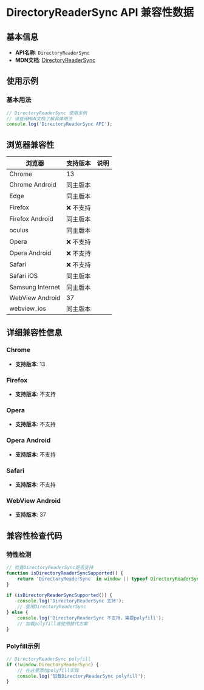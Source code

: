 # DirectoryReaderSync API 兼容性数据

## 基本信息

- **API名称**: `DirectoryReaderSync`
- **MDN文档**: [DirectoryReaderSync](https://developer.mozilla.org/docs/Web/API/DirectoryReaderSync)

## 使用示例

### 基本用法

```javascript
// DirectoryReaderSync 使用示例
// 请查阅MDN文档了解具体用法
console.log('DirectoryReaderSync API');
```

## 浏览器兼容性

| 浏览器 | 支持版本 | 说明 |
|--------|----------|------|
| Chrome | 13 |  |
| Chrome Android | 同主版本 |  |
| Edge | 同主版本 |  |
| Firefox | ❌ 不支持 |  |
| Firefox Android | 同主版本 |  |
| oculus | 同主版本 |  |
| Opera | ❌ 不支持 |  |
| Opera Android | ❌ 不支持 |  |
| Safari | ❌ 不支持 |  |
| Safari iOS | 同主版本 |  |
| Samsung Internet | 同主版本 |  |
| WebView Android | 37 |  |
| webview_ios | 同主版本 |  |

## 详细兼容性信息

### Chrome

- **支持版本**: 13

### Firefox

- **支持版本**: 不支持

### Opera

- **支持版本**: 不支持

### Opera Android

- **支持版本**: 不支持

### Safari

- **支持版本**: 不支持

### WebView Android

- **支持版本**: 37

## 兼容性检查代码

### 特性检测

```javascript
// 检查DirectoryReaderSync是否支持
function isDirectoryReaderSyncSupported() {
    return 'DirectoryReaderSync' in window || typeof DirectoryReaderSync !== 'undefined';
}

if (isDirectoryReaderSyncSupported()) {
    console.log('DirectoryReaderSync 支持');
    // 使用DirectoryReaderSync
} else {
    console.log('DirectoryReaderSync 不支持，需要polyfill');
    // 加载polyfill或使用替代方案
}
```

### Polyfill示例

```javascript
// DirectoryReaderSync polyfill
if (!window.DirectoryReaderSync) {
    // 在这里添加polyfill实现
    console.log('加载DirectoryReaderSync polyfill');
}
```

